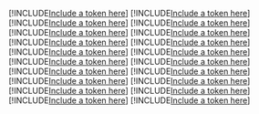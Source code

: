 [!INCLUDE[Include a token here](refs1527824114241/r1.md)]
[!INCLUDE[Include a token here](refs1527824114241/r2.md)]
[!INCLUDE[Include a token here](refs1527824114241/r3.md)]
[!INCLUDE[Include a token here](refs1527824114241/r4.md)]
[!INCLUDE[Include a token here](refs1527824114241/r5.md)]
[!INCLUDE[Include a token here](refs1527824114241/r6.md)]
[!INCLUDE[Include a token here](refs1527824114241/r7.md)]
[!INCLUDE[Include a token here](refs1527824114241/r8.md)]
[!INCLUDE[Include a token here](refs1527824114241/r9.md)]
[!INCLUDE[Include a token here](refs1527824114241/r10.md)]
[!INCLUDE[Include a token here](refs1527824114241/r11.md)]
[!INCLUDE[Include a token here](refs1527824114241/r12.md)]
[!INCLUDE[Include a token here](refs1527824114241/r13.md)]
[!INCLUDE[Include a token here](refs1527824114241/r14.md)]
[!INCLUDE[Include a token here](refs1527824114241/r15.md)]
[!INCLUDE[Include a token here](refs1527824114241/r16.md)]
[!INCLUDE[Include a token here](refs1527824114241/r17.md)]
[!INCLUDE[Include a token here](refs1527824114241/r18.md)]
[!INCLUDE[Include a token here](refs1527824114241/r19.md)]
[!INCLUDE[Include a token here](refs1527824114241/r20.md)]